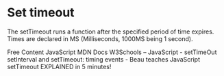 # Set timeout

The setTimeout runs a function after the specified period of time expires. Times are declared in MS (Milliseconds, 1000MS being 1 second).


<ResourceGroupTitle>Free Content</ResourceGroupTitle>
<BadgeLink badgeText='Read' colorScheme='yellow' href='https://developer.mozilla.org/en-US/docs/Web/API/setTimeout'>JavaScript MDN Docs</BadgeLink>
<BadgeLink badgeText='Read' colorScheme="yellow" href='https://www.w3schools.com/jsref/met_win_settimeout.asp'>W3Schools – JavaScript - setTimeOut</BadgeLink>
<BadgeLink badgeText='Watch' href='https://www.youtube.com/watch?v=kOcFZV3c75I'>setInterval and setTimeout: timing events - Beau teaches JavaScript</BadgeLink>
<BadgeLink badgeText='Watch' href='https://www.youtube.com/watch?v=z9lJb4D3nJY'>setTimeout EXPLAINED in 5 minutes!</BadgeLink>




